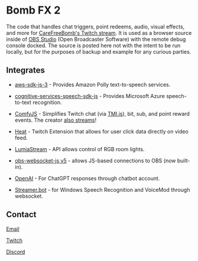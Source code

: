 # Bomb FX 2

The code that handles chat triggers, point redeems, audio, visual effects, and more for [CareFreeBomb's Twitch stream](https://www.twitcht.tv/carefreebomb). It is used as a browser source inside of [OBS Studio](https://obsproject.com/) (Open Broadcaster Software) with the remote debug console docked. The source is posted here not with the intent to be run locally, but for the purposes of backup and example for any curious parties.

## Integrates

* [aws-sdk-js-3](https://github.com/aws/aws-sdk-js-v3) - Provides Amazon Polly text-to-speech services.
* [cognitive-services-speech-sdk-js](https://docs.microsoft.com/en-us/azure/cognitive-services/speech-service/quickstarts/setup-platform?pivots=programming-language-javascript) - Provides Microsoft Azure speech-to-text recognition.

* [ComfyJS](https://github.com/instafluff/ComfyJS) - Simplifies Twitch chat (via [TMI.js](https://github.com/tmijs/tmi.js)), bit, sub, and point reward events. 
The creator [also streams](https://www.twitch.tv/instafluff)!

* [Heat](https://heat.j38.net/) - Twitch Extension that allows for user click data directly on video feed.

* [LumiaStream](https://dev.lumiastream.com/) - API allows control of RGB room lights.

* [obs-websocket-js v5](https://github.com/obs-websocket-community-projects/obs-websocket-js) - allows JS-based connections to OBS (now built-in).

* [OpenAI](https://platform.openai.com/) - For ChatGPT responses through chatbot account.

* [Streamer.bot](https://www.streamer.bot/) - for Windows Speech Recognition and VoiceMod through websocket.

## Contact

[Email](mailto:lucasjgerrits@gmail.com)

[Twitch](https://www.twitch.tv/carefreebomb)

[Discord](https://discord.gg/0X84YV4Sn1v0wyUa)